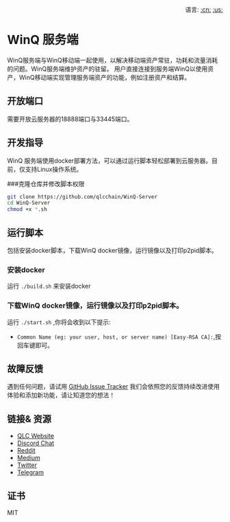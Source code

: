 <div align="right">语言:
<a title="中文" href="README_CN.md">:cn:</a>
<a title="英文" href="README.md">:us:</a></div>

# WinQ 服务端

WinQ服务端与WinQ移动端一起使用，以解决移动端资产常驻，功耗和流量消耗的问题。WinQ服务端维护资产的驻留。 用户直接连接到服务端WinQ以使用资产，WinQ移动端实现管理服务端资产的功能，例如注册资产和结算。

## 开放端口
需要开放云服务器的18888端口与33445端口。

## 开发指导
WinQ 服务端使用docker部署方法，可以通过运行脚本轻松部署到云服务器。目前，仅支持Linux操作系统。

###克隆仓库并修改脚本权限
```bash
git clone https://github.com/qlcchain/WinQ-Server
cd WinQ-Server
chmod +x *.sh
```

## 运行脚本
包括安装docker脚本，下载WinQ docker镜像，运行镜像以及打印p2pid脚本。

### 安装docker

运行 `./build.sh` 来安装docker 

### 下载WinQ docker镜像，运行镜像以及打印p2pid脚本。

运行 `./start.sh` ,你将会收到以下提示:
- `Common Name (eg: your user, host, or server name) [Easy-RSA CA]:`,按回车键即可。

## 故障反馈
遇到任何问题，请试用  [GitHub Issue Tracker](https://github.com/qlcchain/WinQ-Server/issues) 
我们会依照您的反馈持续改进使用体验和添加新功能，请让知道您的想法！

## 链接& 资源

- [QLC Website](https://qlcchain.org)
- [Discord Chat](https://discord.gg/JnCnhjr)
- [Reddit](https://www.reddit.com/r/Qlink/)
- [Medium](https://medium.com/qlc-chain)
- [Twitter](https://twitter.com/QLCchain)
- [Telegram](https://t.me/qlinkmobile)

## 证书

MIT
